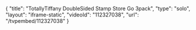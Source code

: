 {
    "title": "TotallyTiffany DoubleSided Stamp Store   Go 3pack",
    "type": "solo",
    "layout": "iframe-static",
    "videoId": "112327038",
    "url": "\/tvpembed\/112327038"
}